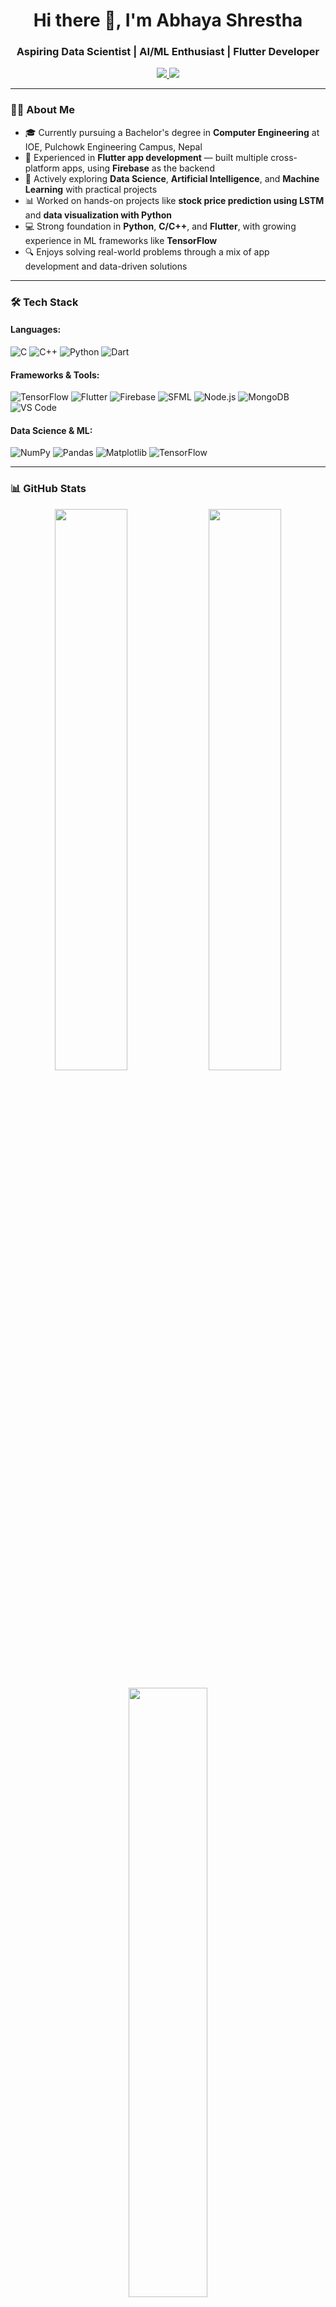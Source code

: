 <!-- Profile Header -->
<h1 align="center">Hi there 👋, I'm Abhaya Shrestha</h1>
<h3 align="center">Aspiring Data Scientist | AI/ML Enthusiast | Flutter Developer</h3>

<p align="center">
  <a href="https://linkedin.com/in/abhaya-shresthaa">
    <img src="https://img.shields.io/badge/LinkedIn-blue?logo=linkedin&style=flat-square" />
  </a>
  <a href="mailto:080bct006.abhaya@pcampus.edu.np">
    <img src="https://img.shields.io/badge/Email-red?logo=gmail&style=flat-square&logoColor=white" />
  </a>
</p>

---

### 👨‍💻 About Me

- 🎓 Currently pursuing a Bachelor's degree in **Computer Engineering** at IOE, Pulchowk Engineering Campus, Nepal  
- 📱 Experienced in **Flutter app development** — built multiple cross-platform apps, using **Firebase** as the backend  
- 🤖 Actively exploring **Data Science**, **Artificial Intelligence**, and **Machine Learning** with practical projects  
- 📊 Worked on hands-on projects like **stock price prediction using LSTM** and **data visualization with Python**
- 💻 Strong foundation in **Python**, **C/C++**, and **Flutter**, with growing experience in ML frameworks like **TensorFlow**
- 🔍 Enjoys solving real-world problems through a mix of app development and data-driven solutions

---

### 🛠️ Tech Stack

#### Languages:
![C](https://img.shields.io/badge/C-00599C?style=flat&logo=c&logoColor=white)
![C++](https://img.shields.io/badge/C++-00599C?style=flat&logo=c%2B%2B&logoColor=white)
![Python](https://img.shields.io/badge/Python-3776AB?style=flat&logo=python&logoColor=white)
![Dart](https://img.shields.io/badge/Dart-0175C2?style=flat&logo=dart&logoColor=white)

#### Frameworks & Tools:
![TensorFlow](https://img.shields.io/badge/TensorFlow-FF6F00?style=flat&logo=tensorflow&logoColor=white)
![Flutter](https://img.shields.io/badge/Flutter-02569B?style=flat&logo=flutter&logoColor=white)
![Firebase](https://img.shields.io/badge/Firebase-FFCA28?style=flat&logo=firebase&logoColor=black)
![SFML](https://img.shields.io/badge/SFML-007ACC?style=flat&logo=sfml&logoColor=white)
![Node.js](https://img.shields.io/badge/Node.js-339933?style=flat&logo=nodedotjs&logoColor=white)
![MongoDB](https://img.shields.io/badge/MongoDB-4EA94B?style=flat&logo=mongodb&logoColor=white)
![VS Code](https://img.shields.io/badge/VS%20Code-007ACC?style=flat&logo=visual-studio-code&logoColor=white)

#### Data Science & ML:
![NumPy](https://img.shields.io/badge/NumPy-013243?style=flat&logo=numpy&logoColor=white)
![Pandas](https://img.shields.io/badge/Pandas-150458?style=flat&logo=pandas&logoColor=white)
![Matplotlib](https://img.shields.io/badge/Matplotlib-11557C?style=flat)
![TensorFlow](https://img.shields.io/badge/TensorFlow-FF6F00?style=flat&logo=tensorflow&logoColor=white)

---

### 📊 GitHub Stats

<p align="center">
  <img src="https://github-readme-stats.vercel.app/api?username=Abhaya-Shresthaa&show_icons=true&theme=tokyonight&hide_border=true" width="48%" />
   <img src="https://github-readme-streak-stats.herokuapp.com/?user=Abhaya-Shresthaa&theme=tokyonight&hide_border=true" width="48%" />
</p>

<p align="center">
  <img src="https://github-readme-stats.vercel.app/api/top-langs/?username=Abhaya-Shresthaa&layout=compact&theme=tokyonight&hide_border=true" width="50%" />
</p>

---

### 📫 How to reach me:

- LinkedIn: [linkedin.com/in/abhaya-shresthaa](https://linkedin.com/in/abhaya-shresthaa)
- Email: [080bct006.abhaya@pcampus.edu.np](mailto:080bct006.abhaya@pcampus.edu.np)

---

### 🎯 Fun Stats

<p align="center">
  <img src="https://readme-typing-svg.herokuapp.com?font=Fira+Code&duration=3000&pause=1000&color=00F7FF&center=true&vCenter=true&width=435&lines=Data+Science+Explorer;Machine+Learning+Practitioner;Flutter+Developer;Turning+Data+into+Decisions" />
</p>

---

### 🧠 Let’s Learn Together

> _“The best way to predict the future is to invent it.”_ — Alan Kay  
> On a mission to master **Data Science**, **AI/ML**, and **Flutter** — one step at a time 🚀
